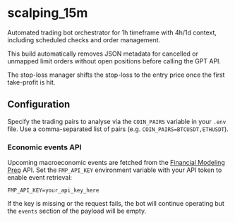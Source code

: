 # scalping_15m

Automated trading bot orchestrator for 1h timeframe with 4h/1d context, including scheduled checks and order management.

This build automatically removes JSON metadata for cancelled or unmapped limit orders without open positions before calling the GPT API.

The stop-loss manager shifts the stop-loss to the entry price once the first take-profit is hit.

## Configuration

Specify the trading pairs to analyse via the `COIN_PAIRS` variable in your `.env` file. Use a comma-separated list of pairs (e.g. `COIN_PAIRS=BTCUSDT,ETHUSDT`).

### Economic events API

Upcoming macroeconomic events are fetched from the
[Financial Modeling Prep](https://financialmodelingprep.com/developer/docs/economic-calendar-api/)
API. Set the `FMP_API_KEY` environment variable with your API token to
enable event retrieval:

```env
FMP_API_KEY=your_api_key_here
```

If the key is missing or the request fails, the bot will continue
operating but the `events` section of the payload will be empty.

